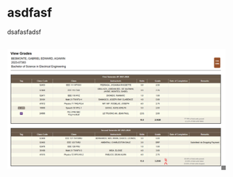 # asdfasf

dsafasfadsf<div><br></div><div><div style="position: relative; display: inline-block;"><img src="BESMONTE_ECARD.png" data-filename="BESMONTE_ECARD.png" style="max-width: 100%; height: auto;" data-width="1484" data-height="817"><div class="resize-handle" style="position: absolute; right: 0px; bottom: 0px; width: 10px; height: 10px; cursor: se-resize; background: rgba(0, 0, 0, 0.5);"></div></div><br></div>